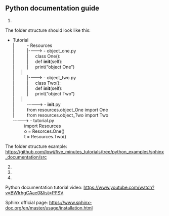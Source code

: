 ## Python documentation guide
1. 

The folder structure should look like this:

 - Tutorial <br />
| &emsp; &emsp;	 - Resources <br />
| &emsp; &emsp;	|---->	- object_one.py <br />
| &emsp; &emsp;	| &emsp;		class One(): <br />
| &emsp; &emsp;	| &emsp;		def __init__(self): <br />
| &emsp; &emsp;	| &emsp;		print(“object One”) <br />
| &emsp; |<br />
| &emsp; &emsp;	|---->	- object_two.py <br />
| &emsp; &emsp;	| &emsp;		class Two(): <br />
| &emsp; &emsp;	| &emsp;		def __init__(self): <br />
| &emsp; &emsp;	| &emsp;		print(“object Two”) <br />
| &emsp; |<br />
| &emsp; &emsp;	----->	- __init__.py <br />
| &emsp; &emsp;			from resources.object_One import One <br />
| &emsp; &emsp;			from resources.object_Two import Two <br />
----->	- tutorial.py <br />
  &emsp; &emsp;	import Resources <br />
  &emsp; &emsp;	o = Resorces.One() <br />
  &emsp; &emsp;	t = Resources.Two()		
		
The folder structure example: https://github.com/lpwj/five_minutes_tutorials/tree/python_examples/sphinx_documentation/src

2.

3.

4.


Python documentation tutorial video: https://www.youtube.com/watch?v=BWIrhgCAae0&list=PPSV

Sphinx official page: https://www.sphinx-doc.org/en/master/usage/installation.html
